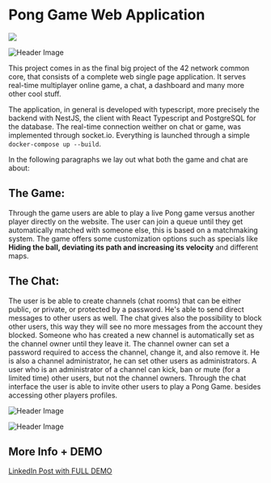# Pong Game Web Application

![](app/client/src/Assets/pongPreview.gif)

![Header Image](app/client/src/Assets/game1.png)



This project comes in as the final big project of the 42 network common core, that consists of a complete web single page application. It serves real-time multiplayer online game, a chat, a dashboard and many more other cool stuff.

The application, in general is developed with typescript, more precisely the backend with NestJS, the client with React Typescript and PostgreSQL for the database. The real-time connection weither on chat or game, was implemented through socket.io. 
Everything is launched through a simple `docker-compose up --build`. 

In the following paragraphs we lay out what both the game and chat are about:

## The Game:
Through the game users are able to play a live Pong game versus another player directly on the website.
The user can join a queue until they get automatically matched with someone else, this is based on a matchmaking system.
The game offers some customization options such as specials like **Hiding the ball, deviating its path and increasing its velocity** and different maps.


## The Chat:
 The user is be able to create channels (chat rooms) that can be either public, or private, or protected by a password. He's able to send direct messages to other users as well.
The chat gives also the possibility to block other users, this way they will see no more messages from the account they blocked.
Someone who has created a new channel is automatically set as the channel owner until they leave it. The channel owner can set a password required to access the channel, change it, and also remove it. He is also a channel administrator, he can set other users as administrators. A user who is an administrator of a channel can kick, ban or mute (for a limited time) other users, but not the channel owners.
Through the chat interface the user is able to invite other users to play a Pong Game. besides accessing other players profiles.


![Header Image](app/client/src/Assets/game0.png)

![Header Image](app/client/src/Assets/game2.png)

## More Info + DEMO

[LinkedIn Post with FULL DEMO](https://www.linkedin.com/posts/oussama-ouazize_dear-linkedin-network-i-am-thrilled-activity-7112902404987084800-ajtQ/)
